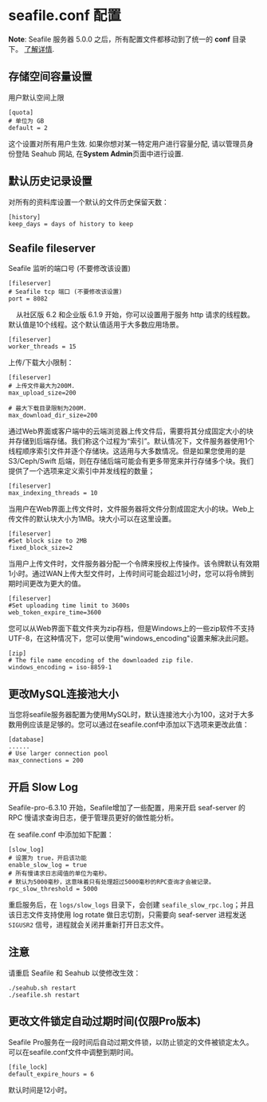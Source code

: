 # seafile.conf 配置

**Note**: Seafile 服务器 5.0.0 之后，所有配置文件都移动到了统一的 **conf** 目录下。 [了解详情](../deploy/new_directory_layout_5_0_0.md).

## 存储空间容量设置

用户默认空间上限

    [quota]
    # 单位为 GB
    default = 2

这个设置对所有用户生效. 如果你想对某一特定用户进行容量分配, 请以管理员身份登陆 Seahub 网站,
在**System Admin**页面中进行设置.

## 默认历史记录设置

对所有的资料库设置一个默认的文件历史保留天数：

    [history]
    keep_days = days of history to keep

## Seafile fileserver

Seafile 监听的端口号 (不要修改该设置)

    [fileserver]
    # Seafile tcp 端口 (不要修改该设置)
    port = 8082
    
从社区版 6.2 和企业版 6.1.9 开始，你可以设置用于服务 http 请求的线程数。默认值是10个线程。这个默认值适用于大多数应用场景。

```
[fileserver]
worker_threads = 15
```

上传/下载大小限制：

    [fileserver]
    # 上传文件最大为200M.
    max_upload_size=200

    # 最大下载目录限制为200M.
    max_download_dir_size=200

通过Web界面或客户端中的云端浏览器上传文件后，需要将其分成固定大小的块并存储到后端存储。我们称这个过程为“索引”。默认情况下，文件服务器使用1个线程顺序索引文件并逐个存储块。这适用与大多数情况。但是如果您使用的是 S3/Ceph/Swift 后端，则在存储后端可能会有更多带宽来并行存储多个块。我们提供了一个选项来定义索引中并发线程的数量；

```
[fileserver]
max_indexing_threads = 10
```

当用户在Web界面上传文件时，文件服务器将文件分割成固定大小的块。Web上传文件的默认块大小为1MB。块大小可以在这里设置。

```
[fileserver]
#Set block size to 2MB
fixed_block_size=2
```

当用户上传文件时，文件服务器分配一个令牌来授权上传操作。该令牌默认有效期1小时。通过WAN上传大型文件时，上传时间可能会超过1小时，您可以将令牌到期时间更改为更大的值。

```
[fileserver]
#Set uploading time limit to 3600s 
web_token_expire_time=3600
```

您可以从Web界面下载文件夹为zip存档，但是Windows上的一些zip软件不支持UTF-8，在这种情况下，您可以使用"windows_encoding"设置来解决此问题。

```
[zip]
# The file name encoding of the downloaded zip file.
windows_encoding = iso-8859-1
```

## 更改MySQL连接池大小

当您将seafile服务器配置为使用MySQL时，默认连接池大小为100，这对于大多数用例应该是足够的。您可以通过在seafile.conf中添加以下选项来更改此值：

```
[database]
......
# Use larger connection pool
max_connections = 200
```

## 开启 Slow Log

Seafile-pro-6.3.10 开始，Seafile增加了一些配置，用来开启 seaf-server 的 RPC 慢请求查询日志，便于管理员更好的做性能分析。

在 seafile.conf 中添加如下配置：

```
[slow_log]
# 设置为 true，开启该功能
enable_slow_log = true
# 所有慢请求日志阈值的单位为毫秒。
# 默认为5000毫秒，这意味着只有处理超过5000毫秒的RPC查询才会被记录。
rpc_slow_threshold = 5000
```

重启服务后，在 `logs/slow_logs` 目录下，会创建 `seafile_slow_rpc.log`；并且该日志文件支持使用 log rotate 做日志切割，只需要向 seaf-server 进程发送 `SIGUSR2` 信号，进程就会关闭并重新打开日志文件。

## 注意

请重启 Seafile 和 Seahub 以使修改生效：

    ./seahub.sh restart
    ./seafile.sh restart

## 更改文件锁定自动过期时间(仅限Pro版本)

Seafile Pro服务在一段时间后自动过期文件锁，以防止锁定的文件被锁定太久。可以在seafile.conf文件中调整到期时间。

```
[file_lock]
default_expire_hours = 6
```

默认时间是12小时。

